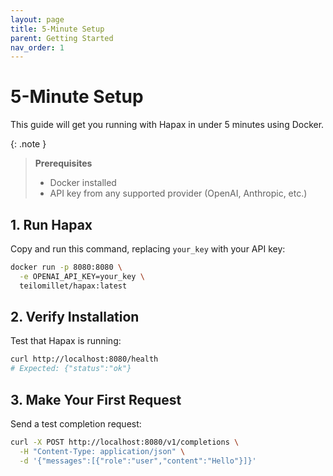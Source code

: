 ```yaml
---
layout: page
title: 5-Minute Setup
parent: Getting Started
nav_order: 1
---
```


# 5-Minute Setup

This guide will get you running with Hapax in under 5 minutes using Docker.

{: .note }
> **Prerequisites**
> - Docker installed
> - API key from any supported provider (OpenAI, Anthropic, etc.)

## 1. Run Hapax

Copy and run this command, replacing `your_key` with your API key:

```bash
docker run -p 8080:8080 \
  -e OPENAI_API_KEY=your_key \
  teilomillet/hapax:latest
```

## 2. Verify Installation

Test that Hapax is running:

```bash
curl http://localhost:8080/health
# Expected: {"status":"ok"}
```

## 3. Make Your First Request

Send a test completion request:

```bash
curl -X POST http://localhost:8080/v1/completions \
  -H "Content-Type: application/json" \
  -d '{"messages":[{"role":"user","content":"Hello"}]}'
```